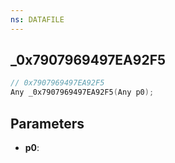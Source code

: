 ```yaml
---
ns: DATAFILE
---
```

## _0x7907969497EA92F5

```c
// 0x7907969497EA92F5
Any _0x7907969497EA92F5(Any p0);
```

## Parameters
* **p0**:
